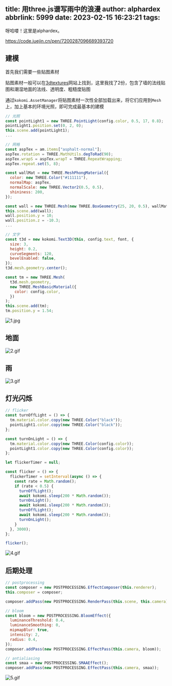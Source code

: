 title: 用three.js谱写雨中的浪漫
author: alphardex
abbrlink: 5999
date: 2023-02-15 16:23:21
tags:
---
呀哈喽！这里是alphardex。

https://code.juejin.cn/pen/7200287096689393720

<!--more-->

## 建模

首先我们需要一些贴图素材

贴图素材一般可以在[3dtextures](https://3dtextures.me/)网站上找到，这里我找了2份，包含了墙的法线贴图和潮湿地面的法线、透明度、粗糙度贴图

通过`kokomi.AssetManager`将贴图素材一次性全部加载出来，将它们应用到`Mesh`上，加上基本的环境光照，即可完成最基本的建模

```js
// 光照
const pointLight1 = new THREE.PointLight(config.color, 0.5, 17, 0.8);
pointLight1.position.set(0, 2, 0);
this.scene.add(pointLight1);
...

// 网格
const aspTex = am.items["asphalt-normal"];
aspTex.rotation = THREE.MathUtils.degToRad(90);
aspTex.wrapS = aspTex.wrapT = THREE.RepeatWrapping;
aspTex.repeat.set(5, 8);

const wallMat = new THREE.MeshPhongMaterial({
  color: new THREE.Color("#111111"),
  normalMap: aspTex,
  normalScale: new THREE.Vector2(0.5, 0.5),
  shininess: 200,
});

const wall = new THREE.Mesh(new THREE.BoxGeometry(25, 20, 0.5), wallMat);
this.scene.add(wall);
wall.position.y = 10;
wall.position.z = -10.3;
...

// 文字
const t3d = new kokomi.Text3D(this, config.text, font, {
  size: 3,
  height: 0.2,
  curveSegments: 120,
  bevelEnabled: false,
});
t3d.mesh.geometry.center();

const tm = new THREE.Mesh(
  t3d.mesh.geometry,
  new THREE.MeshBasicMaterial({
    color: config.color,
  })
);
this.scene.add(tm);
tm.position.y = 1.54;
```

![1.jpg](https://s2.loli.net/2023/02/15/wMHvm2rUXRojbg8.jpg)

## 地面

![2.gif](https://s2.loli.net/2023/02/15/PRxHYhcEk7ydgCJ.gif)

## 雨

![3.gif](https://s2.loli.net/2023/02/15/oH2gnGqXftYeBFJ.gif)

## 灯光闪烁

```js
// flicker
const turnOffLight = () => {
  tm.material.color.copy(new THREE.Color("black"));
  pointLight1.color.copy(new THREE.Color("black"));
};

const turnOnLight = () => {
  tm.material.color.copy(new THREE.Color(config.color));
  pointLight1.color.copy(new THREE.Color(config.color));
};

let flickerTimer = null;

const flicker = () => {
  flickerTimer = setInterval(async () => {
    const rate = Math.random();
    if (rate < 0.5) {
      turnOffLight();
      await kokomi.sleep(200 * Math.random());
      turnOnLight();
      await kokomi.sleep(200 * Math.random());
      turnOffLight();
      await kokomi.sleep(200 * Math.random());
      turnOnLight();
    }
  }, 3000);
};

flicker();
```

![4.gif](https://s2.loli.net/2023/02/15/zm8vM9TA5eCS1b6.gif)

## 后期处理

```js
// postprocessing
const composer = new POSTPROCESSING.EffectComposer(this.renderer);
this.composer = composer;

composer.addPass(new POSTPROCESSING.RenderPass(this.scene, this.camera));

// bloom
const bloom = new POSTPROCESSING.BloomEffect({
  luminanceThreshold: 0.4,
  luminanceSmoothing: 0,
  mipmapBlur: true,
  intensity: 2,
  radius: 0.4,
});
composer.addPass(new POSTPROCESSING.EffectPass(this.camera, bloom));

// antialiasing
const smaa = new POSTPROCESSING.SMAAEffect();
composer.addPass(new POSTPROCESSING.EffectPass(this.camera, smaa));
```

![5.gif](https://s2.loli.net/2023/02/15/ObcQdI1wANFyk9J.gif)